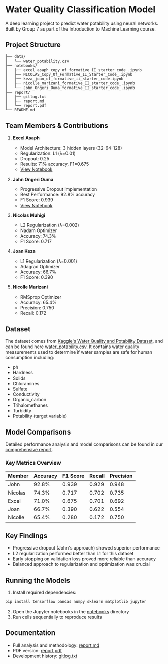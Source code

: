 # Water Quality Classification Model

A deep learning project to predict water potability using neural networks. Built by Group 7 as part of the Introduction to Machine Learning course.

## Project Structure

```
├── data/
│   └── water_potability.csv  
├── notebooks/
│   ├── excel_asaph_copy_of_formative_II_starter_code_.ipynb
│   ├── NICOLAS_Copy_Of_Formative_II_Starter_Code_.ipynb
│   ├── keza_joan_of_formative_ii_starter_code.ipynb
│   ├── nicolle_marizani_formative_II_starter_code_.ipynb
│   └── John_Ongeri_Ouma_formative_II_starter_code_.ipynb
├── report/
│   ├── gitlog.txt               
│   ├── report.md                
│   └── report.pdf              
└── README.md                    
```

## Team Members & Contributions

1. **Excel Asaph**
   - Model Architecture: 3 hidden layers (32-64-128)
   - Regularization: L1 (λ=0.01)
   - Dropout: 0.25
   - Results: 71% accuracy, F1=0.675
   - [View Notebook](notebooks/excel_asaph_copy_of_formative_II_starter_code_.ipynb)

2. **John Ongeri Ouma**
   - Progressive Dropout Implementation
   - Best Performance: 92.8% accuracy
   - F1 Score: 0.939
   - [View Notebook](notebooks/John_Ongeri_Ouma_formative_II_starter_code_.ipynb)

3. **Nicolas Muhigi**
   - L2 Regularization (λ=0.002)
   - Nadam Optimizer
   - Accuracy: 74.3%
   - F1 Score: 0.717

4. **Joan Keza**
   - L1 Regularization (λ=0.001)
   - Adagrad Optimizer
   - Accuracy: 66.7%
   - F1 Score: 0.390

5. **Nicolle Marizani**
   - RMSprop Optimizer
   - Accuracy: 65.4%
   - Precision: 0.750
   - Recall: 0.172

## Dataset

The dataset comes from [Kaggle's Water Quality and Potability Dataset](https://www.kaggle.com/datasets/uom190346a/water-quality-and-potability?select=water_potability.csv), and can be found here [water_potability.csv](data/water_potability.csv). It contains water quality measurements used to determine if water samples are safe for human consumption including:
- ph
- Hardness
- Solids
- Chloramines
- Sulfate
- Conductivity
- Organic_carbon
- Trihalomethanes
- Turbidity
- Potability (target variable)

## Model Comparisons

Detailed performance analysis and model comparisons can be found in our [comprehensive report](report/report.md).

### Key Metrics Overview

| Member | Accuracy | F1 Score | Recall | Precision |
|--------|----------|-----------|---------|------------|
| John | 92.8% | 0.939 | 0.929 | 0.948 |
| Nicolas | 74.3% | 0.717 | 0.702 | 0.735 |
| Excel | 71.0% | 0.675 | 0.701 | 0.692 |
| Joan | 66.7% | 0.390 | 0.622 | 0.554 |
| Nicolle | 65.4% | 0.280 | 0.172 | 0.750 |

## Key Findings

- Progressive dropout (John's approach) showed superior performance
- L2 regularization performed better than L1 for this dataset
- Early stopping on validation loss proved more reliable than accuracy
- Balanced approach to regularization and optimization was crucial

## Running the Models

1. Install required dependencies:
```bash
pip install tensorflow pandas numpy sklearn matplotlib jupyter
```

2. Open the Jupyter notebooks in the [notebooks](notebooks/) directory
3. Run cells sequentially to reproduce results

## Documentation

- Full analysis and methodology: [report.md](report/report.md)
- PDF version: [report.pdf](report/report.pdf)
- Development history: [gitlog.txt](report/gitlog.txt)